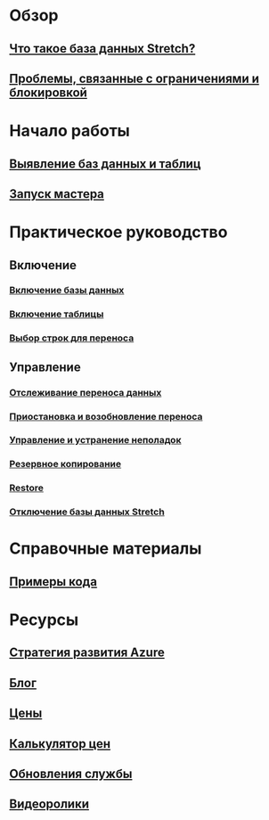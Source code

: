 # Обзор
## [Что такое база данных Stretch?](/sql/sql-server/stretch-database/stretch-database)
## [Проблемы, связанные с ограничениями и блокировкой](/sql/sql-server/stretch-database/limitations-for-stretch-database)

# Начало работы
## [Выявление баз данных и таблиц](/sql/sql-server/stretch-database/stretch-database-databases-and-tables-stretch-database-advisor)
## [Запуск мастера](/sql/sql-server/stretch-database/get-started-by-running-the-enable-database-for-stretch-wizard)

# Практическое руководство
## Включение
### [Включение базы данных](/sql/sql-server/stretch-database/enable-stretch-database-for-a-database)
### [Включение таблицы](/sql/sql-server/stretch-database/enable-stretch-database-for-a-table)
### [Выбор строк для переноса](/sql/sql-server/stretch-database/select-rows-to-migrate-by-using-a-filter-function-stretch-database)
## Управление
### [Отслеживание переноса данных](/sql/sql-server/stretch-database/monitor-and-troubleshoot-data-migration-stretch-database)
### [Приостановка и возобновление переноса](/sql/sql-server/stretch-database/pause-and-resume-data-migration-stretch-database)
### [Управление и устранение неполадок](/sql/sql-server/stretch-database/manage-and-troubleshoot-stretch-database)
### [Резервное копирование](/sql/sql-server/stretch-database/backup-stretch-enabled-databases-stretch-database)
### [Restore](/sql/sql-server/stretch-database/restore-stretch-enabled-databases-stretch-database)
### [Отключение базы данных Stretch](/sql/sql-server/stretch-database/disable-stretch-database-and-bring-back-remote-data)

# Справочные материалы
## [Примеры кода](https://azure.microsoft.com/en-us/resources/samples/?service=sql-server-database)

# Ресурсы
## [Стратегия развития Azure](https://azure.microsoft.com/roadmap/)
## [Блог](https://blogs.technet.microsoft.com/dataplatforminsider/tag/stretch-database/)
## [Цены](https://azure.microsoft.com/pricing/details/sql-server-stretch-database/)
## [Калькулятор цен](https://azure.microsoft.com/pricing/calculator/)
## [Обновления службы](https://azure.microsoft.com/updates/?product=sql-server-stretch-database)
## [Видеоролики](https://azure.microsoft.com/documentation/videos/index/?services=sql-server-stretch-database)
